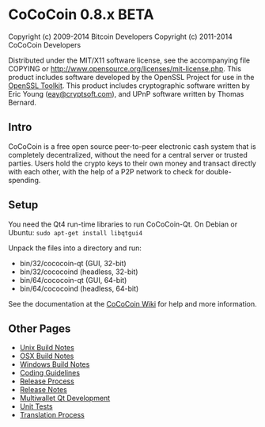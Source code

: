 CoCoCoin 0.8.x BETA
====================

Copyright (c) 2009-2014 Bitcoin Developers
Copyright (c) 2011-2014 CoCoCoin Developers

Distributed under the MIT/X11 software license, see the accompanying
file COPYING or http://www.opensource.org/licenses/mit-license.php.
This product includes software developed by the OpenSSL Project for use in the [OpenSSL Toolkit](http://www.openssl.org/). This product includes
cryptographic software written by Eric Young ([eay@cryptsoft.com](mailto:eay@cryptsoft.com)), and UPnP software written by Thomas Bernard.


Intro
---------------------
CoCoCoin is a free open source peer-to-peer electronic cash system that is
completely decentralized, without the need for a central server or trusted
parties.  Users hold the crypto keys to their own money and transact directly
with each other, with the help of a P2P network to check for double-spending.


Setup
---------------------
You need the Qt4 run-time libraries to run CoCoCoin-Qt. On Debian or Ubuntu:
	`sudo apt-get install libqtgui4`

Unpack the files into a directory and run:

- bin/32/cococoin-qt (GUI, 32-bit)
- bin/32/cococoind (headless, 32-bit)
- bin/64/cococoin-qt (GUI, 64-bit)
- bin/64/cococoind (headless, 64-bit)

See the documentation at the [CoCoCoin Wiki](http://cococoin.info)
for help and more information.


Other Pages
---------------------
- [Unix Build Notes](build-unix.md)
- [OSX Build Notes](build-osx.md)
- [Windows Build Notes](build-msw.md)
- [Coding Guidelines](coding.md)
- [Release Process](release-process.md)
- [Release Notes](release-notes.md)
- [Multiwallet Qt Development](multiwallet-qt.md)
- [Unit Tests](unit-tests.md)
- [Translation Process](translation_process.md)
